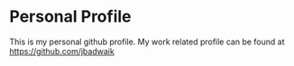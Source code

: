 # Personal Profile

This is my personal github profile. My work related profile can be found at https://github.com/jbadwaik

